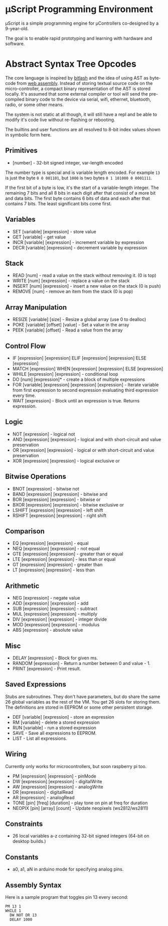# μScript Programming Environment

μScript is a simple programming engine for μControllers co-designed by a 9-year-old.

The goal is to enable rapid prototyping and learning with hardware and software.

# Abstract Syntax Tree Opcodes

The core language is inspired by [bitlash][] and the idea of using AST as
byte-code from [web assembly][].  Instead of storing textual source code on the
micro-controller, a compact binary representation of the AST is stored locally.
It's assumed that some external compiler or tool will send the pre-compiled
binary code to the device via serial, wifi, ethernet, bluetooth, radio, or some
other means.

The system is not static at all though, it will still have a repl and be able to
modify it's code live without re-flashing or rebooting.

The builtins and user functions are all resolved to 8-bit index values
shown in symbolic form here.

## Primitives

- [number] - 32-bit signed integer, var-length encoded

The number type is special and is variable length
encoded.  For example `13` is just the byte `0 0 001101`, but `1000` is two bytes
`0 1 101000 0 0001111`.

If the first bit of a byte is low, it's the start of a variable-length integer.
The remaining 7 bits and all 8 bits in each digit after that consist of a more
bit and data bits.  The first byte contains 6 bits of data and each after that
contains 7 bits.  The least significant bits come first.

## Variables

- SET [variable] [expression] - store value
- GET [variable] - get value
- INCR [variable] [expression] - increment variable by expression
- DECR [variable] [expression] - decrement variable by expression

## Stack

 - READ [num] - read a value on the stack without removing it. (0 is top)
 - WRITE [num] [expression] - replace a value on the stack
 - INSERT [num] [expression] - insert a new value on the stack (0 is push)
 - REMOVE [num] - remove an item from the stack (0 is pop)

## Array Manipulation

 - RESIZE [variable] [size] - Resize a global array (use 0 to dealloc)
 - POKE [variable] [offset] [value] - Set a value in the array
 - PEEK [variable] [offset] - Read a value from the array

## Control Flow

- IF [expression] [expression] ELIF [expression] [expression] ELSE [expression]
- MATCH [expression] WHEN [expression] [expression] ELSE [expression]
- WHILE [expression] [expression] - conditional loop
- DO [num] [expression]* - create a block of multiple expressions
- FOR [variable] [expression] [expression] [expression] - Iterate variable from
   first expression to second expression evaluating third expression every time.
- WAIT [expression] - Block until an expression is true. Returns expression.

## Logic

- NOT [expression] - logical not
- AND [expression] [expression] - logical and with short-circuit and value preservation
- OR  [expression] [expression] - logical or with short-circuit and value preservation
- XOR [expression] [expression] - logical exclusive or

## Bitwise Operations

- BNOT   [expression] - bitwise not
- BAND   [expression] [expression] - bitwise and
- BOR    [expression] [expression] - bitwise or
- BXOR   [expression] [expression] - bitwise exclusive or
- LSHIFT [expression] [expression] - left shift
- RSHIFT [expression] [expression] - right shift

## Comparison

- EQ  [expression] [expression] - equal
- NEQ [expression] [expression] - not equal
- GTE [expression] [expression] - greater than or equal
- LTE [expression] [expression] - less than or equal
- GT  [expression] [expression] - greater than
- LT  [expression] [expression] - less than

## Arithmetic

- NEG [expression] - negate value
- ADD [expression] [expression] - add
- SUB [expression] [expression] - subtract
- MUL [expression] [expression] - multiply
- DIV [expression] [expression] - integer divide
- MOD [expression] [expression] - modulus
- ABS [expression] - absolute value

## Misc

- DELAY [expression] - Block for given ms.
- RANDOM [expression] - Return a number between 0 and value - 1.
- PRINT [expression] - Print result.

## Saved Expressions

Stubs are subroutines.  They don't have parameters, but do share the same 26
global variables as the rest of the VM.  You get 26 slots for storing them.
The definitions are stored in EEPROM or some other persistent storage.

- DEF [variable] [expression] - store an expression
- RM [variable] - delete a stored expression
- RUN [variable] - run a stored expression
- SAVE - Save all expressions to EEPROM.
- LIST - List all expressions.

## Wiring

Currently only works for microcontrollers, but soon raspberry pi too.

- PM [expression] [expression] - pinMode
- DW [expression] [expression] - digitalWrite
- AW [expression] [expression] - analogWrite
- DR [expression] - digitalRead
- AR [expression] - analogRead
- TONE [pin] [freq] [duration] - play tone on pin at freq for duration
- NEOPIX [pin] [array] [count] - Update neopixels (ws2812/ws2811)

## Constraints

 - 26 local variables a-z containing 32-bit signed integers (64-bit on desktop builds.)

## Constants

 - a0, a1, aN in arduino mode for specifying analog pins.

## Assembly Syntax

Here is a sample program that toggles pin 13 every second:

```uscript-asm
PM 13 1
WHILE 1
  DW NOT DR 13
  DELAY 1000
```

[bitlash]: http://bitlash.net/
[web assembly]: https://github.com/WebAssembly/design/blob/master/README.md
